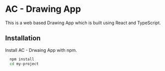 
# AC - Drawing App

This is a web based Drawing App which is built using React and TypeScript.


## Installation

Install AC - Drwaing App with npm.

```bash
  npm install
  cd my-project
```
    